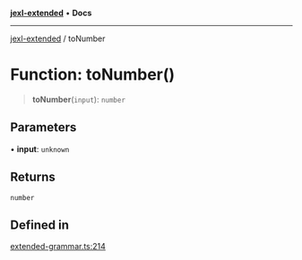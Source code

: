 [**jexl-extended**](../README.md) • **Docs**

***

[jexl-extended](../globals.md) / toNumber

# Function: toNumber()

> **toNumber**(`input`): `number`

## Parameters

• **input**: `unknown`

## Returns

`number`

## Defined in

[extended-grammar.ts:214](https://github.com/nikoraes/jexl-extended/blob/db8adde102268337995e72b2224f129152316ed5/src/extended-grammar.ts#L214)
